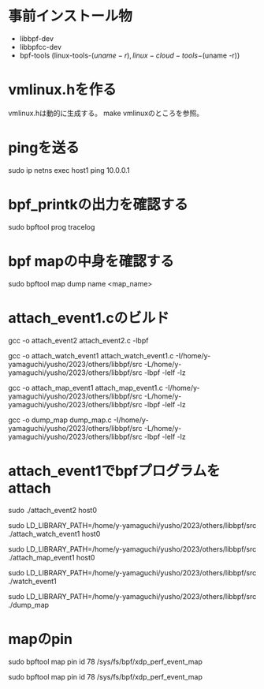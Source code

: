 # 事前インストール物
- libbpf-dev
- libbpfcc-dev
- bpf-tools (linux-tools-$(uname -r), linux-cloud-tools-$(uname -r))


# vmlinux.hを作る
vmlinux.hは動的に生成する。
make vmlinuxのところを参照。

# pingを送る
sudo ip netns exec host1 ping 10.0.0.1

# bpf_printkの出力を確認する
sudo bpftool prog tracelog

# bpf mapの中身を確認する
sudo bpftool map dump name <map_name>


# attach_event1.cのビルド
gcc -o attach_event2 attach_event2.c -lbpf

gcc -o attach_watch_event1 attach_watch_event1.c -I/home/y-yamaguchi/yusho/2023/others/libbpf/src -L/home/y-yamaguchi/yusho/2023/others/libbpf/src -lbpf -lelf -lz

gcc -o attach_map_event1 attach_map_event1.c -I/home/y-yamaguchi/yusho/2023/others/libbpf/src -L/home/y-yamaguchi/yusho/2023/others/libbpf/src -lbpf -lelf -lz

gcc -o dump_map dump_map.c -I/home/y-yamaguchi/yusho/2023/others/libbpf/src -L/home/y-yamaguchi/yusho/2023/others/libbpf/src -lbpf -lelf -lz

# attach_event1でbpfプログラムをattach
sudo ./attach_event2 host0

sudo LD_LIBRARY_PATH=/home/y-yamaguchi/yusho/2023/others/libbpf/src ./attach_watch_event1 host0

sudo LD_LIBRARY_PATH=/home/y-yamaguchi/yusho/2023/others/libbpf/src ./attach_map_event1 host0

sudo LD_LIBRARY_PATH=/home/y-yamaguchi/yusho/2023/others/libbpf/src ./watch_event1

sudo LD_LIBRARY_PATH=/home/y-yamaguchi/yusho/2023/others/libbpf/src ./dump_map


# mapのpin
sudo bpftool map pin id 78 /sys/fs/bpf/xdp_perf_event_map


sudo bpftool map pin id 78 /sys/fs/bpf/xdp_perf_event_map